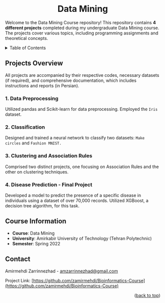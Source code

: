 <!-- PROJECT INFO -->
<br/>
<div align="center">
  <h1 align="center">Data Mining</h3>
  
  <p align="left">
    Welcome to the Data Mining Course repository! This repository contains <strong>4 different projects</strong> completed during my undergraduate Data Mining course. The projects cover various topics, including programming assignments and theoretical concepts.
    <br/>
  </p>
  
</div>


<!-- TABLE OF CONTENTS -->
<details>
  <summary>Table of Contents</summary>
  <ol>
    <li>
      <a href="#projects-overview">Projects Overview</a>
      <ul>
        <li><a href="#-1-data-preprocessing-">1. Data Preprocessing</a></li>
        <li><a href="#-2-classification-">2. Classification</a></li>
        <li><a href="#-3-clustering-and-association-rules-">3. Clustering and Association Rules</a></li>
        <li><a href="#-4-disease-prediction---final-project-">4. Disease Prediction - Final Project</a></li>
      </ul>
    </li>
    <li> <a href="#course-information">Course Information</a>
    <li> <a href="#contact">Contact</a>
    <!--
      <a href="#getting-started">Getting Started</a>
      <ul>
        <li><a href="#installation">Installation</a></li>
      </ul>
    </li>
    <li><a href="#usage">Usage</a></li>
<!--     <li><a href="#roadmap">Roadmap</a></li>
    <li><a href="#contributing">Contributing</a></li>
    <li><a href="#license">License</a></li>
    <li><a href="#contact">Contact</a></li>
<!--     <li><a href="#acknowledgments">Acknowledgments</a></li> -->
  </ol>
</details>



<!-- ABOUT THE PROJECT -->

## Projects Overview
All projects are accompanied by their respective codes, necessary datasets (if required), and comprehensive documentation, which includes instructions and reports (in Persian).

<h3> 1. Data Preprocessing </h3>

Utilized pandas and Scikit-learn for data preprocessing. Employed the `Iris` dataset.

<h3> 2. Classification </h3>

Designed and trained a neural network to classify two datasets: `Make circles` and `Fashion MNIST.`

<h3> 3. Clustering and Association Rules </h3>

Comprised two distinct projects, one focusing on Association Rules and the other on clustering techniques.

<h3> 4. Disease Prediction - Final Project </h3>

Developed a model to predict the presence of a specific disease in individuals using a dataset of over 70,000 records. Utilized XGBoost, a decision tree algorithm, for this task.


## Course Information
- **Course**: Data Mining 
- **University**: Amirkabir University of Technology (Tehran Polytechnic)
- **Semester**: Spring 2022




<!-- CONTACT -->

## Contact

Amirmehdi Zarrinnezhad - amzarrinnezhad@gmail.com

Project Link: [https://github.com/zamirmehdi/Bioinformatics-Course](https://github.com/zamirmehdi/Bioinformatics-Course)
<p align="right">(<a href="#top">back to top</a>)</p>
